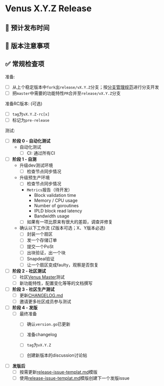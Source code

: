 # Venus X.Y.Z Release

## 🚢 预计发布时间

<!-- 版本发布时间 -->

## 🤔 版本注意事项

<!-- 针对这个版本需要申明的注意事项 -->

## ✅ 常规检查项

准备:

  - [ ] 从上个稳定版本中`fork`出`release/vX.Y.Z`分支；按[分支管理规范](https://github.com/ipfs-force-community/dev-guidances/blob/master/%E8%B4%A8%E9%87%8F%E7%AE%A1%E7%90%86/%E4%BB%A3%E7%A0%81/git%E4%BD%BF%E7%94%A8/%E5%88%86%E6%94%AF%E7%AE%A1%E7%90%86%E8%A7%84%E8%8C%83.md)进行分支开发
  - [ ] 把`master`中需要的功能特性`PR`合并至`release/vX.Y.Z`分支
    
准备RC版本: (可选)

- [ ] `tag`为`vX.Y.Z-rc[x]`
- [ ] 标记为`pre-release`

测试:

- [ ] **阶段 0 - 自动化测试**
  - 自动化测试
    - [ ] CI: 通过所有CI

- [ ] **阶段 1 - 自测**
  - 升级dev测试环境
    - [ ] 检查节点同步情况
  - 升级预生产环境
    - [ ] 检查节点同步情况
    - `Metrics`报告（待开发）
        - Block validation time
        - Memory / CPU usage
        - Number of goroutines
        - IPLD block read latency
        - Bandwidth usage
    - [ ] 如果有一项比原来有很大的差距，调查并修复
  - 确认以下工作流 (Z版本可选；X、Y版本必选)
    - [ ] 封装一个扇区
    - [ ] 发一个存储订单
    - [ ] 提交一个PoSt
    - [ ] 出块验证，出一个块
    - [ ] Snapdeal验证
    - [ ] 让一个扇区变成faulty，观察是否恢复
- [ ] **阶段 2 - 社区测试**
  - [ ] 社区[Venus Master](https://filecoinproject.slack.com/archives/C03B30M20N7)测试
  - [ ] 新功能特性，配置变化等等的文档撰写

- [ ] **阶段 3 - 社区生产测试**
  - [ ] 更新[CHANGELOG.md](https://github.com/filecoin-project/venus/blob/master/CHANGELOG.md)
  - [ ] 邀请更多社区成员参与测试
    
- [ ] **阶段 4 - 发版**
  - [ ] 最终准备
    - [ ] 确认`version.go`已更新
    - [ ] 准备changelog
    - [ ] `tag`为`vX.Y.Z`
    - [ ] 创建新版本的discussion讨论帖


- [ ] **发版后**
  - [ ] 按需更新[release-issue-templat.md](https://github.com/filecoin-project/venus/blob/master/documentation/misc/release-issue-template.md)模版
  - [ ] 使用[release-issue-templat.md](https://github.com/filecoin-project/venus/blob/master/documentation/misc/release-issue-templat.md)模版创建下一个发版issue

